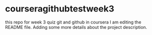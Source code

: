 # courseragithubtestweek3
this repo for week 3 quiz git and github in coursera
I am editing the README file. Adding some more details about the project description.
